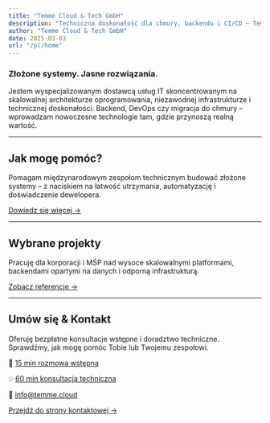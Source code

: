```yaml
---
title: "Temme Cloud & Tech GmbH"
description: "Techniczna doskonałość dla chmury, backendu i CI/CD – Temme Cloud & Tech GmbH wspiera zespoły w budowaniu stabilnych, łatwych w utrzymaniu rozwiązań programistycznych."
author: "Temme Cloud & Tech GmbH"
date: 2025-03-03
url: "/pl/home"
---
```


### Złożone systemy. Jasne rozwiązania.

Jestem wyspecjalizowanym dostawcą usług IT skoncentrowanym na skalowalnej architekturze oprogramowania, niezawodnej infrastrukturze i technicznej doskonałości. Backend, DevOps czy migracja do chmury – wprowadzam nowoczesne technologie tam, gdzie przynoszą realną wartość.

---

## Jak mogę pomóc?

Pomagam międzynarodowym zespołom technicznym budować złożone systemy – z naciskiem na łatwość utrzymania, automatyzację i doświadczenie dewelopera.

[Dowiedz się więcej →](/pl/services)

---

## Wybrane projekty

Pracuję dla korporacji i MŚP nad wysoce skalowalnymi platformami, backendami opartymi na danych i odporną infrastrukturą.

[Zobacz referencje →](/pl/projects)

---

## Umów się & Kontakt

Oferuję bezpłatne konsultacje wstępne i doradztwo techniczne. Sprawdźmy, jak mogę pomóc Tobie lub Twojemu zespołowi.

🎯 [15 min rozmowa wstępna](https://cal.com/robintemme/15min)

💡 [60 min konsultacja techniczna](https://cal.com/robintemme/tech-consulting)

📧 [info@temme.cloud](mailto:info@temme.cloud)

[Przejdź do strony kontaktowej →](/pl/contact)

